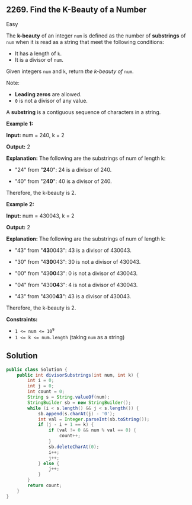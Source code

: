 ## 2269\. Find the K-Beauty of a Number

Easy

The **k-beauty** of an integer `num` is defined as the number of **substrings** of `num` when it is read as a string that meet the following conditions:

*   It has a length of `k`.
*   It is a divisor of `num`.

Given integers `num` and `k`, return _the k-beauty of_ `num`.

Note:

*   **Leading zeros** are allowed.
*   `0` is not a divisor of any value.

A **substring** is a contiguous sequence of characters in a string.

**Example 1:**

**Input:** num = 240, k = 2

**Output:** 2

**Explanation:** The following are the substrings of num of length k:

- "24" from "**24**0": 24 is a divisor of 240.

- "40" from "2**40**": 40 is a divisor of 240.

Therefore, the k-beauty is 2. 

**Example 2:**

**Input:** num = 430043, k = 2

**Output:** 2

**Explanation:** The following are the substrings of num of length k:

- "43" from "**43**0043": 43 is a divisor of 430043.

- "30" from "4**30**043": 30 is not a divisor of 430043.

- "00" from "43**00**43": 0 is not a divisor of 430043.

- "04" from "430**04**3": 4 is not a divisor of 430043.

- "43" from "4300**43**": 43 is a divisor of 430043.

Therefore, the k-beauty is 2. 

**Constraints:**

*   <code>1 <= num <= 10<sup>9</sup></code>
*   `1 <= k <= num.length` (taking `num` as a string)

## Solution

```java
public class Solution {
    public int divisorSubstrings(int num, int k) {
        int i = 0;
        int j = 0;
        int count = 0;
        String s = String.valueOf(num);
        StringBuilder sb = new StringBuilder();
        while (i < s.length() && j < s.length()) {
            sb.append(s.charAt(j) - '0');
            int val = Integer.parseInt(sb.toString());
            if (j - i + 1 == k) {
                if (val != 0 && num % val == 0) {
                    count++;
                }
                sb.deleteCharAt(0);
                i++;
                j++;
            } else {
                j++;
            }
        }
        return count;
    }
}
```